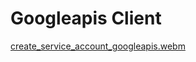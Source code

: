 # Googleapis Client

[create_service_account_googleapis.webm](https://github.com/azkadev/googleapis_client/assets/82513502/bd8b5fca-3329-4f71-ab66-8705727a149e)
